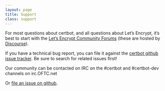 ```yaml
---
layout: page
title: Support
class: support
---
```

For most questions about certbot, and all questions about Let’s Encrypt, it’s best to start with the [Let’s Encrypt Community Forums](https://community.letsencrypt.org/) (these are hosted by [Discourse](https://www.discourse.org/)).

If you have a technical bug report, you can file it against the [certbot github issue tracker](https://www.github.com/certbot/certbot/issues).  Be sure to search for related issues first!

Our community can be contacted on IRC on the #certbot and #certbot-dev channels on irc.OFTC.net

Or [file an issue on github](https://www.github.com/certbot/certbot/issues).
